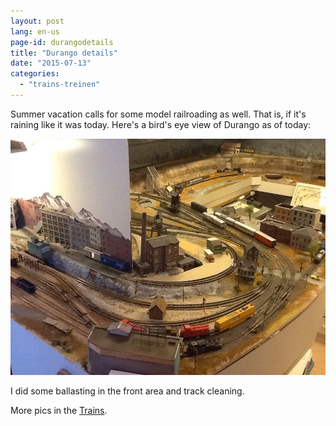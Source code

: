 ```yaml
---
layout: post
lang: en-us
page-id: durangodetails
title: "Durango details"
date: "2015-07-13"
categories:
  - "trains-treinen"
---
```


Summer vacation calls for some model railroading as well. That is, if it's raining like
it was today. Here's a bird's eye view of Durango as of today:

![Durenver Yard](/assets/img/blog/IMG_5180.jpg)

I did some ballasting in the front area and track cleaning.

More pics in the [Trains](/trains/layout.html).
